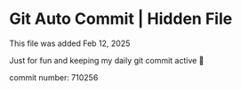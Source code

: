 # Git Auto Commit | Hidden File

This file was added Feb 12, 2025

Just for fun and keeping my daily git commit active 🤪

commit number: 710256
